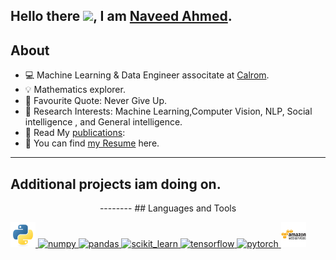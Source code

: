 ## Hello there <img src="https://media.giphy.com/media/WUlplcMpOCEmTGBtBW/giphy.gif" width="30">, I am [Naveed Ahmed](https://mrnaveedgit.github.io/naveed/).

## About
- 💻 Machine Learning & Data Engineer associtate at [Calrom](https://www.calrom.com/).
- 💡 Mathematics explorer.
- 🌱 Favourite Quote: Never Give Up.
- 🔭 Research Interests: Machine Learning,Computer Vision, NLP, Social intelligence , and General intelligence.
- 🔭 Read My [publications](https://mrnaveedgit.github.io/naveed/): 
- 📃 You can find [my Resume](https://mrnaveedgit.github.io/naveed/docs/Naveed_Ahmed_CV.pdf) here.




--------
## Additional projects iam doing on.
<p align="center">
<!--   <a href="http://twitter.com/eddiejaoude">
    <img src="https://img.shields.io/twitter/follow/eddiejaoude?label=Twitter&logo=twitter&style=for-the-badge" />
  </a>
  <a href="https://discord.com/invite/jZQs6Wu">
    <img src="https://img.shields.io/discord/699608417039286293?logo=discord&style=for-the-badge" />
  </a>
  <a href="http://youtube.com/eddiejaoude?sub_confirmation=1">
    <img src="https://img.shields.io/youtube/views/2IzRSHT5Hw8?label=YouTube&logo=YouTube&style=for-the-badge" />
  </a> 
</p>

<p align="center">
  <img width="48%" src="https://github.com/MadanBaduwal/MadanBaduwal/blob/main/Object_detection.gif" alt="Eddie teaching code on YouTube" />
  <img width="48%" src="https://github.com/MadanBaduwal/MadanBaduwal/blob/main/mina%20object%20detection.gif" alt="Github Swag" />
  
</p>
-->
--------
## Languages and Tools  

<p align="left"> 
    <a href="https://www.python.org" target="_blank"> <img src="https://github.com/devicons/devicon/blob/master/icons/python/python-original.svg" alt="python" width="40" height="40"/> </a> 
    <a href="https://numpy.org/" target="_blank"> <img src="https://user-images.githubusercontent.com/50221806/86498201-a8bd8680-bd39-11ea-9d08-66b610a8dc01.png" alt="numpy" width="40" height="40"/> </a> 
    <a href="https://pandas.pydata.org/" target="_blank"> <img src="https://pandas.pydata.org/static/img/pandas_secondary.svg" alt="pandas" width="40" height="40"/> </a> 
    <a href="https://scikit-learn.org/" target="_blank"> <img src="https://upload.wikimedia.org/wikipedia/commons/0/05/Scikit_learn_logo_small.svg" alt="scikit_learn" width="40" height="40"/> </a> 
    <a href="https://www.tensorflow.org" target="_blank"> <img src="https://www.vectorlogo.zone/logos/tensorflow/tensorflow-icon.svg" alt="tensorflow" width="40" height="40"/> </a> 
    <a href="https://pytorch.org/" target="_blank"> <img src="https://www.vectorlogo.zone/logos/pytorch/pytorch-icon.svg" alt="pytorch" width="40" height="40"/> </a>     
    <a href="https://aws.amazon.com" target="_blank"> <img src="https://github.com/devicons/devicon/blob/master/icons/amazonwebservices/amazonwebservices-original-wordmark.svg" alt="aws" width="40" height="40"/> </a>
     
</p>
